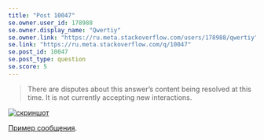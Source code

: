```yaml
---
title: "Post 10047"
se.owner.user_id: 178988
se.owner.display_name: "Qwertiy"
se.owner.link: "https://ru.meta.stackoverflow.com/users/178988/qwertiy"
se.link: "https://ru.meta.stackoverflow.com/q/10047"
se.post_id: 10047
se.post_type: question
se.score: 5
---
```

<blockquote>
  <p>There are disputes about this answer’s content being resolved at this time. It is not currently accepting new interactions.</p>
</blockquote>

<p><a href="https://i.stack.imgur.com/6pZw5.png" rel="nofollow noreferrer"><img src="https://i.stack.imgur.com/6pZw5.png" alt="скриншот"></a></p>

<p><a href="https://ru.meta.stackoverflow.com/a/9944/15479">Пример сообщения</a>.</p>
